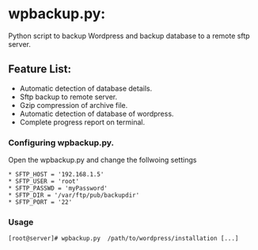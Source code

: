 
# wpbackup.py:

Python script to backup Wordpress and backup database to a remote sftp server.

## Feature List:

* Automatic detection of database details.
* Sftp backup to remote server.
* Gzip compression of archive file.
* Automatic detection of database of wordpress.
* Complete progress report on terminal. 

### Configuring wpbackup.py. 

Open the wpbackup.py and change the follwoing settings 

```
* SFTP_HOST = '192.168.1.5'
* SFTP_USER = 'root'
* SFTP_PASSWD = 'myPassword'
* SFTP_DIR = '/var/ftp/pub/backupdir'
* SFTP_PORT = '22'
```

  
 
### Usage 

```
[root@server]# wpbackup.py  /path/to/wordpress/installation [...]
```




